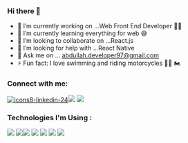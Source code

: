 ### Hi there 👋

- 🔭 I’m currently working on ...Web Front End Developer 👨‍💻 
- 🌱 I’m currently learning everything for web 😅
- 👯 I’m looking to collaborate on ...React.js
- 🤔 I’m looking for help with ...React Native
- 💬 Ask me on ... abdullah.developer97@gmail.com
- ⚡ Fun fact: I love swimming and riding motorcycles 🏊‍♂️ 🏍 

### Connect with me:


<a class="twitter-follow-button"
  href="https://www.linkedin.com/in/abdalla-alhamad/">![icons8-linkedin-24](https://user-images.githubusercontent.com/81675762/140270965-46143cee-7655-4d11-b9a5-1cb113f03112.png)</a><a class="twitter-follow-button"  
  href="https://www.instagram.com/abdalla_alhammad/"><img src="https://img.icons8.com/fluency/24/000000/instagram-new.png"/></a>
<a class="twitter-follow-button"  
  href="https://twitter.com/Abdallah_WebDev"><img src="https://img.icons8.com/color/24/000000/twitter--v1.png"/></a>
<br />

###  Technologies I'm Using :
<img src="https://img.icons8.com/color/48/000000/html-5--v1.png"/> <img src="https://img.icons8.com/color/48/000000/css3.png"/><img src="https://img.icons8.com/color/48/000000/javascript--v1.png"/> <img src="https://img.icons8.com/color/48/000000/sass-avatar.png"/> <img src="https://img.icons8.com/color/48/000000/npm.png"/> <img src="https://img.icons8.com/windows/32/2188b6/yarn-logo.png"/> <img src="https://img.icons8.com/color/48/000000/react-native.png"/>
